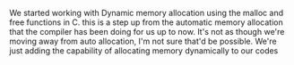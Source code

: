 We started working with Dynamic memory allocation using the malloc and free functions in C.
this is a step up from the automatic memory allocation that the compiler has been doing for us up to now.
It's not as though we're moving away from auto allocation, I'm not sure that'd be possible. We're just adding the capability of allocating memory dynamically to our codes

